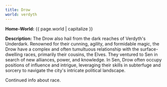 ```yaml
---
title: Drow
world: verdyth
---
```


**Home-World:** {{ page.world | capitalize }}

**Description:** The Drow also hail from the dark reaches of Verdyth's Underdark. Renowned for their cunning, agility, and formidable magic, the Drow have a complex and often tumultuous relationship with the surface-dwelling races, primarily their cousins, the Elves. They ventured to Sen in search of new alliances, power, and knowledge. In Sen, Drow often occupy positions of influence and intrigue, leveraging their skills in subterfuge and sorcery to navigate the city's intricate political landscape.

<!--more-->

<div class="todo">Continued info about race.</div>